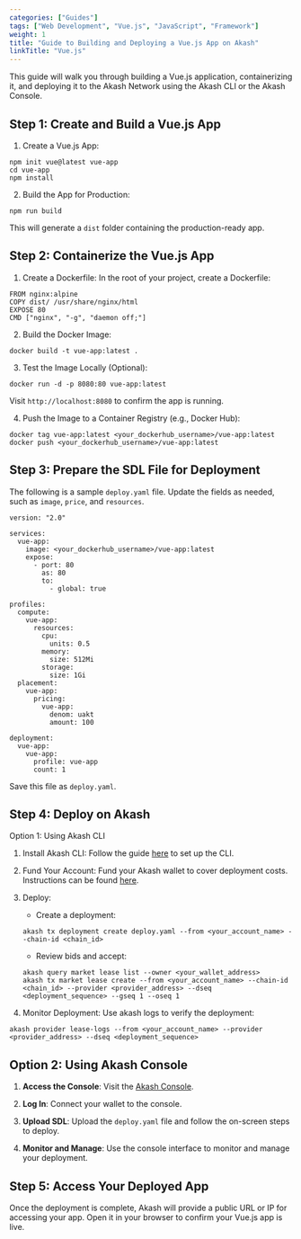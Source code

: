 ```yaml
---
categories: ["Guides"]
tags: ["Web Development", "Vue.js", "JavaScript", "Framework"]
weight: 1
title: "Guide to Building and Deploying a Vue.js App on Akash"
linkTitle: "Vue.js"
---
```


This guide will walk you through building a Vue.js application, containerizing it, and deploying it to the Akash Network using the Akash CLI or the Akash Console. 

## Step 1: Create and Build a Vue.js App

1. Create a Vue.js App:

```
npm init vue@latest vue-app
cd vue-app
npm install
```

2. Build the App for Production:

```
npm run build
```
This will generate a `dist` folder containing the production-ready app.

## Step 2: Containerize the Vue.js App

1. Create a Dockerfile: In the root of your project, create a Dockerfile:
```
FROM nginx:alpine
COPY dist/ /usr/share/nginx/html
EXPOSE 80
CMD ["nginx", "-g", "daemon off;"]
```
2. Build the Docker Image:

```
docker build -t vue-app:latest .
```
3. Test the Image Locally (Optional):
```
docker run -d -p 8080:80 vue-app:latest
```

Visit `http://localhost:8080` to confirm the app is running.

4. Push the Image to a Container Registry (e.g., Docker Hub):

```
docker tag vue-app:latest <your_dockerhub_username>/vue-app:latest
docker push <your_dockerhub_username>/vue-app:latest
```

## Step 3: Prepare the SDL File for Deployment

The following is a sample `deploy.yaml` file. Update the fields as needed, such as `image`, `price`, and `resources`.

```
version: "2.0"

services:
  vue-app:
    image: <your_dockerhub_username>/vue-app:latest
    expose:
      - port: 80
        as: 80
        to:
          - global: true

profiles:
  compute:
    vue-app:
      resources:
        cpu:
          units: 0.5
        memory:
          size: 512Mi
        storage:
          size: 1Gi
  placement:
    vue-app:
      pricing:
        vue-app:
          denom: uakt
          amount: 100

deployment:
  vue-app:
    vue-app:
      profile: vue-app
      count: 1
```
Save this file as `deploy.yaml`.

## Step 4: Deploy on Akash

Option 1: Using Akash CLI

1. Install Akash CLI: Follow the guide [here](docs/getting-started/quickstart-guides/akash-cli/) to set up the CLI.

2. Fund Your Account: Fund your Akash wallet to cover deployment costs. Instructions can be found [here](http://localhost:4321/docs/getting-started/token-and-wallets/).

3. Deploy:
     - Create a deployment:

    ```
    akash tx deployment create deploy.yaml --from <your_account_name> --chain-id <chain_id>

    ```
    - Review bids and accept:
    ```
    akash query market lease list --owner <your_wallet_address>
    akash tx market lease create --from <your_account_name> --chain-id <chain_id> --provider <provider_address> --dseq <deployment_sequence> --gseq 1 --oseq 1
    ```
4. Monitor Deployment: Use akash logs to verify the deployment:
```
akash provider lease-logs --from <your_account_name> --provider <provider_address> --dseq <deployment_sequence>
```

## Option 2: Using Akash Console

1. **Access the Console**: Visit the [Akash Console](https://console.akash.network/).

2. **Log In**: Connect your wallet to the console.

3. **Upload SDL**: Upload the `deploy.yaml` file and follow the on-screen steps to deploy.

4. **Monitor and Manage**: Use the console interface to monitor and manage your deployment.

## Step 5: Access Your Deployed App
Once the deployment is complete, Akash will provide a public URL or IP for accessing your app. Open it in your browser to confirm your Vue.js app is live.